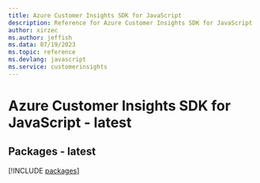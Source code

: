 ```yaml
---
title: Azure Customer Insights SDK for JavaScript
description: Reference for Azure Customer Insights SDK for JavaScript
author: xirzec
ms.author: jeffish
ms.data: 07/19/2023
ms.topic: reference
ms.devlang: javascript
ms.service: customerinsights
---
```

# Azure Customer Insights SDK for JavaScript - latest
## Packages - latest
[!INCLUDE [packages](customer-insights-index.md)]